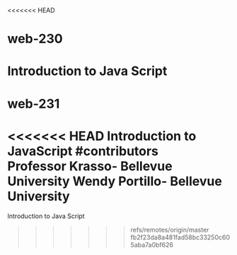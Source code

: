 <<<<<<< HEAD
# web-230
Introduction to Java Script
=======
# web-231
<<<<<<< HEAD
Introduction to JavaScript 
#contributors	
Professor Krasso- Bellevue University
Wendy Portillo- Bellevue University 
=======
Introduction to Java Script
>>>>>>> refs/remotes/origin/master
>>>>>>> fb2f23da8a481fad58bc33250c605aba7a0bf626
